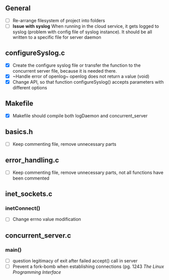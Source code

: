 ## General
* [ ] Re-arrange filesystem of project into folders
* [ ] **Issue with syslog** When running in the cloud service, it gets logged to syslog (problem with config file of syslog instance). It should be all written to a specific file for server daemon
## configureSyslog.c
* [X] Create the configure syslog file or transfer the function to the concurrent server file, because it is needed there.
* [X] ~Handle error of openlog~ openlog does not return a value (void)
* [X] Change API, so that function configureSyslog() accepts parameters with different options
## Makefile
* [X] Makefile should compile both logDaemon and concurrent_server
## basics.h
* [ ] Keep commenting file, remove unnecessary parts
## error_handling.c
* [ ] Keep commenting file, remove unnecessary parts, not all functions have been commented
## inet_sockets.c
### inetConnect()
* [ ] Change errno value modification
## concurrent_server.c
### main()
* [ ] question legitimacy of exit after failed accept() call in server
* [ ] Prevent a fork-bomb when establishing connections (pg. 1243 *The Linux Programming Interface*
